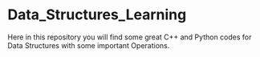 # Data_Structures_Learning
Here in this repository you will find some great C++ and Python codes for Data Structures with some important Operations. 
